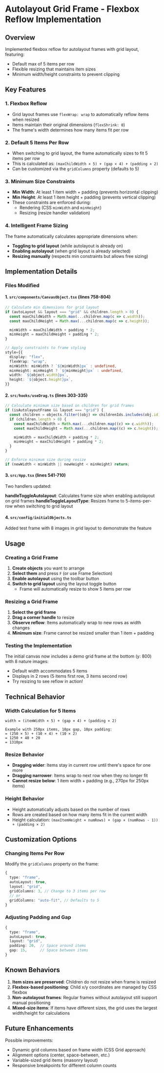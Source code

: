# Autolayout Grid Frame - Flexbox Reflow Implementation

## Overview

Implemented flexbox reflow for autolayout frames with grid layout, featuring:

- Default max of 5 items per row
- Flexible resizing that maintains item sizes
- Minimum width/height constraints to prevent clipping

## Key Features

### 1. Flexbox Reflow

- Grid layout frames use `flexWrap: wrap` to automatically reflow items when resized
- Items maintain their original dimensions (`flexShrink: 0`)
- The frame's width determines how many items fit per row

### 2. Default 5 Items Per Row

- When switching to grid layout, the frame automatically sizes to fit 5 items per row
- This is calculated as: `(maxChildWidth × 5) + (gap × 4) + (padding × 2)`
- Can be customized via the `gridColumns` property (defaults to 5)

### 3. Minimum Size Constraints

- **Min Width**: At least 1 item width + padding (prevents horizontal clipping)
- **Min Height**: At least 1 item height + padding (prevents vertical clipping)
- These constraints are enforced during:
  - Rendering (CSS `minWidth` and `minHeight`)
  - Resizing (resize handler validation)

### 4. Intelligent Frame Sizing

The frame automatically calculates appropriate dimensions when:

- **Toggling to grid layout** (while autolayout is already on)
- **Enabling autolayout** (when grid layout is already selected)
- **Resizing manually** (respects min constraints but allows free sizing)

## Implementation Details

### Files Modified

#### 1. `src/components/CanvasObject.tsx` (lines 758-804)

```typescript
// Calculate min dimensions for grid layout
if (autoLayout && layout === "grid" && children.length > 0) {
  const maxChildWidth = Math.max(...children.map(c => c.width));
  const maxChildHeight = Math.max(...children.map(c => c.height));

  minWidth = maxChildWidth + padding * 2;
  minHeight = maxChildHeight + padding * 2;
}

// Apply constraints to frame styling
style={{
  display: "flex",
  flexWrap: "wrap",
  minWidth: minWidth ? `${minWidth}px` : undefined,
  minHeight: minHeight ? `${minHeight}px` : undefined,
  width: `${object.width}px`,
  height: `${object.height}px`,
}}
```

#### 2. `src/hooks/useDrag.ts` (lines 303-335)

```typescript
// Calculate minimum size based on children for grid frames
if (isAutolayoutFrame && layout === "grid") {
  const children = objects.filter((obj) => childrenIds.includes(obj.id));
  if (children.length > 0) {
    const maxChildWidth = Math.max(...children.map((c) => c.width));
    const maxChildHeight = Math.max(...children.map((c) => c.height));

    minWidth = maxChildWidth + padding * 2;
    minHeight = maxChildHeight + padding * 2;
  }
}

// Enforce minimum size during resize
if (newWidth < minWidth || newHeight < minHeight) return;
```

#### 3. `src/App.tsx` (lines 541-710)

Two handlers updated:

**handleToggleAutolayout**: Calculates frame size when enabling autolayout on grid frames
**handleToggleLayoutType**: Resizes frame to 5-items-per-row when switching to grid layout

#### 4. `src/config/initialObjects.ts`

Added test frame with 8 images in grid layout to demonstrate the feature

## Usage

### Creating a Grid Frame

1. **Create objects** you want to arrange
2. **Select them** and press `F` (or use Frame Selection)
3. **Enable autolayout** using the toolbar button
4. **Switch to grid layout** using the layout toggle button
   - Frame will automatically resize to show 5 items per row

### Resizing a Grid Frame

1. **Select the grid frame**
2. **Drag a corner handle** to resize
3. **Observe reflow**: Items automatically wrap to new rows as width changes
4. **Minimum size**: Frame cannot be resized smaller than 1 item + padding

### Testing the Implementation

The initial canvas now includes a demo grid frame at the bottom (y: 800) with 8 nature images:

- Default width accommodates 5 items
- Displays in 2 rows (5 items first row, 3 items second row)
- Try resizing to see reflow in action!

## Technical Behavior

### Width Calculation for 5 Items

```
width = (itemWidth × 5) + (gap × 4) + (padding × 2)

Example with 250px items, 10px gap, 10px padding:
= (250 × 5) + (10 × 4) + (10 × 2)
= 1250 + 40 + 20
= 1310px
```

### Resize Behavior

- **Dragging wider**: Items stay in current row until there's space for one more
- **Dragging narrower**: Items wrap to next row when they no longer fit
- **Cannot resize below**: 1 item width + padding (e.g., 270px for 250px items)

### Height Behavior

- Height automatically adjusts based on the number of rows
- Rows are created based on how many items fit in the current width
- Height calculation: `(maxItemHeight × numRows) + (gap × (numRows - 1)) + (padding × 2)`

## Customization Options

### Changing Items Per Row

Modify the `gridColumns` property on the frame:

```typescript
{
  type: "frame",
  autoLayout: true,
  layout: "grid",
  gridColumns: 3, // Change to 3 items per row
  // or
  gridColumns: "auto-fit", // Defaults to 5
}
```

### Adjusting Padding and Gap

```typescript
{
  type: "frame",
  autoLayout: true,
  layout: "grid",
  padding: 20,  // Space around items
  gap: 15,      // Space between items
}
```

## Known Behaviors

1. **Item sizes are preserved**: Children do not resize when frame is resized
2. **Flexbox-based positioning**: Child x/y coordinates are managed by CSS flexbox
3. **Non-autolayout frames**: Regular frames without autolayout still support manual positioning
4. **Mixed-size items**: If items have different sizes, the grid uses the largest width/height for calculations

## Future Enhancements

Possible improvements:

- Dynamic grid columns based on frame width (CSS Grid approach)
- Alignment options (center, space-between, etc.)
- Variable-sized grid items (masonry layout)
- Responsive breakpoints for different column counts

